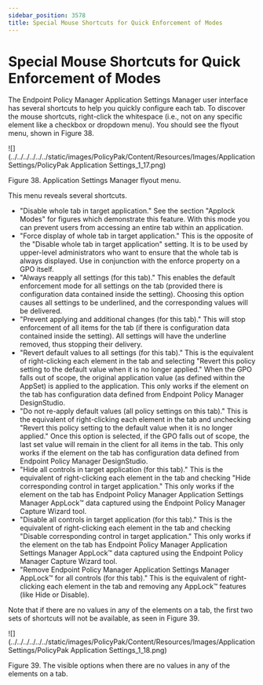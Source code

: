 ```yaml
---
sidebar_position: 3578
title: Special Mouse Shortcuts for Quick Enforcement of Modes
---
```


# Special Mouse Shortcuts for Quick Enforcement of Modes

The Endpoint Policy Manager Application Settings Manager user interface has several shortcuts to help you quickly configure each tab. To discover the mouse shortcuts, right-click the whitespace (i.e., not on any specific element like a checkbox or dropdown menu). You should see the flyout menu, shown in Figure 38.

![](../../../../../../static/images/PolicyPak/Content/Resources/Images/ApplicationSettings/PolicyPak Application Settings_1_17.png)

Figure 38. Application Settings Manager flyout menu.

This menu reveals several shortcuts.

* "Disable whole tab in target application." See the section "Applock Modes" for figures which demonstrate this feature. With this mode you can prevent users from accessing an entire tab within an application.
* "Force display of whole tab in target application." This is the opposite of the "Disable whole tab in target application" setting. It is to be used by upper-level administrators who want to ensure that the whole tab is always displayed. Use in conjunction with the enforce property on a GPO itself.
* "Always reapply all settings (for this tab)." This enables the default enforcement mode for all settings on the tab (provided there is configuration data contained inside the setting). Choosing this option causes all settings to be underlined, and the corresponding values will be delivered.
* "Prevent applying and additional changes (for this tab)." This will stop enforcement of all items for the tab (if there is configuration data contained inside the setting). All settings will have the underline removed, thus stopping their delivery.
* "Revert default values to all settings (for this tab)." This is the equivalent of right-clicking each element in the tab and selecting "Revert this policy setting to the default value when it is no longer applied." When the GPO falls out of scope, the original application value (as defined within the AppSet) is applied to the application. This only works if the element on the tab has configuration data defined from Endpoint Policy Manager DesignStudio.
* "Do not re-apply default values (all policy settings on this tab)." This is the equivalent of right-clicking each element in the tab and unchecking "Revert this policy setting to the default value when it is no longer applied." Once this option is selected, if the GPO falls out of scope, the last set value will remain in the client for all items in the tab. This only works if the element on the tab has configuration data defined from Endpoint Policy Manager DesignStudio.
* "Hide all controls in target application (for this tab)." This is the equivalent of right-clicking each element in the tab and checking "Hide corresponding control in target application." This only works if the element on the tab has Endpoint Policy Manager Application Settings Manager AppLock™ data captured using the Endpoint Policy Manager Capture Wizard tool.
* "Disable all controls in target application (for this tab)." This is the equivalent of right-clicking each element in the tab and checking "Disable corresponding control in target application." This only works if the element on the tab has Endpoint Policy Manager Application Settings Manager AppLock™ data captured using the Endpoint Policy Manager Capture Wizard tool.
* "Remove Endpoint Policy Manager Application Settings Manager AppLock™ for all controls (for this tab)." This is the equivalent of right-clicking each element in the tab and removing any AppLock™ features (like Hide or Disable).

Note that if there are no values in any of the elements on a tab, the first two sets of shortcuts will not be available, as seen in Figure 39.

![](../../../../../../static/images/PolicyPak/Content/Resources/Images/ApplicationSettings/PolicyPak Application Settings_1_18.png)

Figure 39. The visible options when there are no values in any of the elements on a tab.